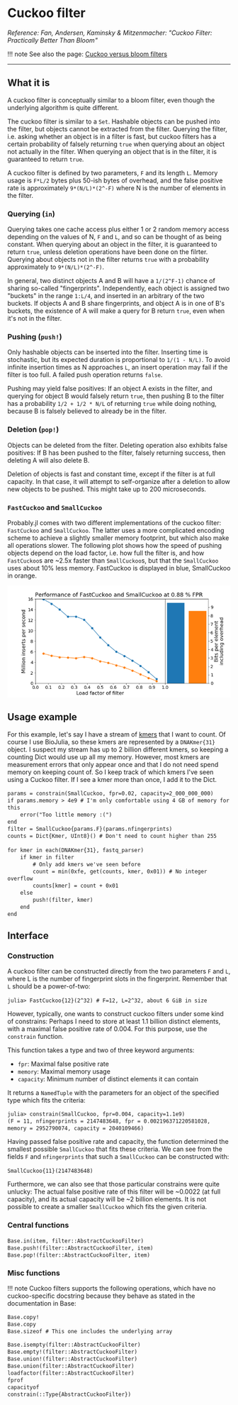# Cuckoo filter
_Reference: Fan, Andersen, Kaminsky & Mitzenmacher: "Cuckoo Filter: Practically Better Than Bloom"_

!!! note
    See also the page: [Cuckoo versus bloom filters](@ref)

---
## What it is
A cuckoo filter is conceptually similar to a bloom filter, even though the underlying algorithm is quite different.

The cuckoo filter is similar to a `Set`. Hashable objects can be pushed into the filter, but objects cannot be extracted from the filter. Querying the filter, i.e. asking whether an object is in a filter is fast, but cuckoo filters has a certain probability of falsely returning `true` when querying about an object not actually in the filter. When querying an object that is in the filter, it is guaranteed to return `true`.

A cuckoo filter is defined by two parameters, `F` and its length `L`. Memory usage is `F*L/2` bytes plus 50-ish bytes of overhead, and the false positive rate is approximately `9*(N/L)*(2^-F)` where N is the number of elements in the filter.

### Querying (`in`)

Querying takes one cache access plus either 1 or 2 random memory access depending on the values of N, `F` and `L`, and so can be thought of as being constant. When querying about an object in the filter, it is guaranteed to return `true`, unless deletion operations have been done on the filrter. Querying about objects not in the filter returns `true` with a probability approximately to `9*(N/L)*(2^-F)`.

In general, two distinct objects A and B will have a `1/(2^F-1)` chance of sharing so-called "fingerprints". Independently, each object is assigned two "buckets" in the range `1:L/4`, and inserted in an arbitrary of the two buckets. If objects A and B share fingerprints, and object A is in one of B's buckets, the existence of A will make a query for B return `true`, even when it's not in the filter.

### Pushing (`push!`)

Only hashable objects can be inserted into the filter. Inserting time is stochastic, but its expected duration is proportional to `1/(1 - N/L)`. To avoid infinite insertion times as N approaches `L`, an insert operation may fail if the filter is too full. A failed push operation returns `false`.

Pushing may yield false positives: If an object A exists in the filter, and querying for object B would falsely return `true`, then pushing B to the filter has a probability `1/2 + 1/2 * N/L` of returning `true` while doing nothing, because B is falsely believed to already be in the filter.

### Deletion (`pop!`)

Objects can be deleted from the filter. Deleting operation also exhibits false positives: If B has been pushed to the filter, falsely returning success, then deleting A will also delete B.

Deletion of objects is fast and constant time, except if the filter is at full capacity. In that case, it will attempt to self-organize after a deletion to allow new objects to be pushed. This might take up to 200 microseconds.

### `FastCuckoo` and `SmallCuckoo`

Probably.jl comes with two different implementations of the cuckoo filter: `FastCuckoo` and `SmallCuckoo`. The latter uses a more complicated encoding scheme to achieve a slightly smaller memory footprint, but which also make all operations slower. The following plot shows how the speed of pushing objects depend on the load factor, i.e. how full the filter is, and how `FastCuckoo`s are ~2.5x faster than `SmallCuckoo`s, but that the `SmallCuckoo` uses about 10% less memory. FastCuckoo is displayed in blue, SmallCuckoo in orange.

![](cuckooperformance.png)

## Usage example

For this example, let's say I have a stream of [kmers](https://en.wikipedia.org/wiki/K-mer) that I want to count. Of course I use BioJulia, so these kmers are represented by a `DNAKmer{31}` object. I suspect my stream has up to 2 billion different kmers, so keeping a counting Dict would use up all my memory. However, most kmers are measurement errors that only appear once and that I do not need spend memory on keeping count of. So I keep track of which kmers I've seen using a Cuckoo filter. If I see a kmer more than once, I add it to the Dict.

```
params = constrain(SmallCuckoo, fpr=0.02, capacity=2_000_000_000)
if params.memory > 4e9 # I'm only comfortable using 4 GB of memory for this
    error("Too little memory :(")
end
filter = SmallCuckoo{params.F}(params.nfingerprints)
counts = Dict{Kmer, UInt8}() # Don't need to count higher than 255

for kmer in each(DNAKmer{31}, fastq_parser)
    if kmer in filter
        # Only add kmers we've seen before
        count = min(0xfe, get(counts, kmer, 0x01)) # No integer overflow
        counts[kmer] = count + 0x01
    else
        push!(filter, kmer)
    end
end
```

## Interface

### Construction

A cuckoo filter can be constructed directly from the two parameters `F` and `L`, where L is the number of fingerprint slots in the fingerprint. Remember that `L` should be a power-of-two:

`julia> FastCuckoo{12}(2^32) # F=12, L=2^32, about 6 GiB in size`

However, typically, one wants to construct cuckoo filters under some kind of constrains: Perhaps I need to store at least 1.1 billion distinct elements, with a maximal false positive rate of 0.004. For this purpose, use the `constrain` function.

This function takes a type and two of three keyword arguments:
- `fpr`: Maximal false positive rate
- `memory`: Maximal memory usage
- `capacity`: Minimum number of distinct elements it can contain

It returns a `NamedTuple` with the parameters for an object of the specified type which fits the criteria:

```
julia> constrain(SmallCuckoo, fpr=0.004, capacity=1.1e9)
(F = 11, nfingerprints = 2147483648, fpr = 0.002196371220581028, memory = 2952790074, capacity = 2040109466)
```

Having passed false positive rate and capacity, the function determined the smallest possible `SmallCuckoo` that fits these criteria. We can see from the fields `F` and `nfingerprints` that such a `SmallCuckoo` can be constructed with:

`SmallCuckoo{11}(2147483648)`

Furthermore, we can also see that those particular constrains were quite unlucky: The actual false positive rate of this filter will be ~0.0022 (at full capacity), and its actual capacity will be ~2 billion elements. It is not possible to create a smaller `SmallCuckoo` which fits the given criteria.

### Central functions

```@docs
Base.in(item, filter::AbstractCuckooFilter)
Base.push!(filter::AbstractCuckooFilter, item)
Base.pop!(filter::AbstractCuckooFilter, item)
```

### Misc functions

!!! note
    Cuckoo filters supports the following operations, which have no cuckoo-specific docstring because they behave as stated in the documentation in Base:


```
Base.copy!
Base.copy
Base.sizeof # This one includes the underlying array
```

```@docs
Base.isempty(filter::AbstractCuckooFilter)
Base.empty!(filter::AbstractCuckooFilter)
Base.union!(filter::AbstractCuckooFilter)
Base.union(filter::AbstractCuckooFilter)
loadfactor(filter::AbstractCuckooFilter)
fprof
capacityof
constrain(::Type{AbstractCuckooFilter})
```
